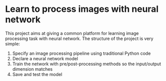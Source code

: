 # Learn to process images with neural network

This project aims at giving a common platform for learning image processing task with neural network.
The structure of the project is very simple:

1. Specify an image processing pipeline using traditional Python code
2. Declare a neural network model
3. Train the network with pre/post-processing methods so the input/output dimension matches
4. Save and test the model